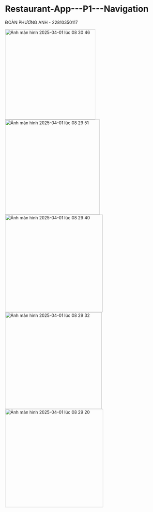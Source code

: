 # Restaurant-App---P1---Navigation


ĐOÀN PHƯƠNG ANH - 22810350117


<img width="298" alt="Ảnh màn hình 2025-04-01 lúc 08 30 46" src="https://github.com/user-attachments/assets/60e21569-a9a5-44c0-bcc7-96cf170c6dfb" />

<img width="313" alt="Ảnh màn hình 2025-04-01 lúc 08 29 51" src="https://github.com/user-attachments/assets/ab3c5226-9308-4cc9-8ee8-d5b4cd5cc925" />

<img width="322" alt="Ảnh màn hình 2025-04-01 lúc 08 29 40" src="https://github.com/user-attachments/assets/8918c959-966b-4ac8-b089-ff50cb54fbeb" />

<img width="319" alt="Ảnh màn hình 2025-04-01 lúc 08 29 32" src="https://github.com/user-attachments/assets/bbc1dd35-1a78-4478-8964-1162b24b733f" />

<img width="324" alt="Ảnh màn hình 2025-04-01 lúc 08 29 20" src="https://github.com/user-attachments/assets/99cd69ce-f26e-43c8-926d-a2e28b0fed01" />
